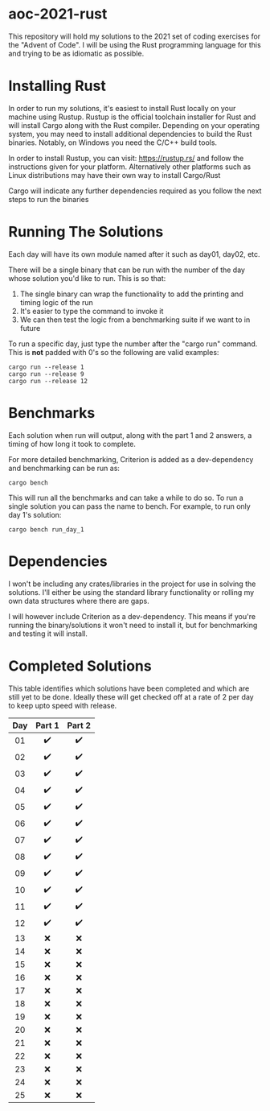 # aoc-2021-rust
This repository will hold my solutions to the 2021 set of coding exercises for the "Advent of Code". I will be using the Rust programming language for this and trying to be as idiomatic as possible.

# Installing Rust #
In order to run my solutions, it's easiest to install Rust locally on your machine using Rustup. Rustup is the official toolchain installer for Rust and will install Cargo along with the Rust compiler. Depending on your operating system, you may need to install additional dependencies to build the Rust binaries. Notably, on Windows you need the C/C++ build tools.

In order to install Rustup, you can visit: https://rustup.rs/ and follow the instructions given for your platform. Alternatively other platforms such as Linux distributions may have their own way to install Cargo/Rust

Cargo will indicate any further dependencies required as you follow the next steps to run the binaries

# Running The Solutions #
Each day will have its own module named after it such as day01, day02, etc.

There will be a single binary that can be run with the number of the day whose solution you'd like to run. This is so that:

1. The single binary can wrap the functionality to add the printing and timing logic of the run
2. It's easier to type the command to invoke it
3. We can then test the logic from a benchmarking suite if we want to in future

To run a specific day, just type the number after the "cargo run" command. This is **not** padded with 0's so the following are valid examples:

```
cargo run --release 1
cargo run --release 9
cargo run --release 12
```

# Benchmarks #
Each solution when run will output, along with the part 1 and 2 answers, a timing of how long it took to complete.

For more detailed benchmarking, Criterion is added as a dev-dependency and benchmarking can be run as:

```
cargo bench
```

This will run all the benchmarks and can take a while to do so. To run a single solution you can pass the name to bench. For example, to run only day 1's solution:

```
cargo bench run_day_1
```

# Dependencies #
I won't be including any crates/libraries in the project for use in solving the solutions. I'll either be using the standard library functionality or rolling my own data structures where there are gaps.

I will however include Criterion as a dev-dependency. This means if you're running the binary/solutions it won't need to install it, but for benchmarking and testing it will install.

# Completed Solutions #
This table identifies which solutions have been completed and which are still yet to be done. Ideally these will get checked off at a rate of 2 per day to keep upto speed with release.

|Day|Part 1|Part 2|
|:-:|:-:|:-:|
|01|:heavy_check_mark:|:heavy_check_mark:|
|02|:heavy_check_mark:|:heavy_check_mark:|
|03|:heavy_check_mark:|:heavy_check_mark:|
|04|:heavy_check_mark:|:heavy_check_mark:|
|05|:heavy_check_mark:|:heavy_check_mark:|
|06|:heavy_check_mark:|:heavy_check_mark:|
|07|:heavy_check_mark:|:heavy_check_mark:|
|08|:heavy_check_mark:|:heavy_check_mark:|
|09|:heavy_check_mark:|:heavy_check_mark:|
|10|:heavy_check_mark:|:heavy_check_mark:|
|11|:heavy_check_mark:|:heavy_check_mark:|
|12|:heavy_check_mark:|:heavy_check_mark:|
|13|:x:|:x:|
|14|:x:|:x:|
|15|:x:|:x:|
|16|:x:|:x:|
|17|:x:|:x:|
|18|:x:|:x:|
|19|:x:|:x:|
|20|:x:|:x:|
|21|:x:|:x:|
|22|:x:|:x:|
|23|:x:|:x:|
|24|:x:|:x:|
|25|:x:|:x:|
